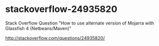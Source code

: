 # stackoverflow-24935820
Stack Overflow Question "How to use alternate version of Mojarra with Glassfish 4 (Netbeans/Maven)"

http://stackoverflow.com/questions/24935820/
